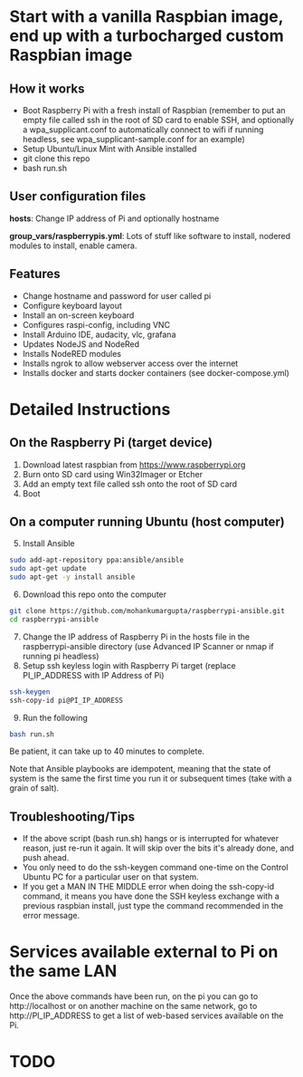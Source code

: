 # Start with a vanilla Raspbian image, end up with a turbocharged custom Raspbian image 

## How it works
* Boot Raspberry Pi with a fresh install of Raspbian (remember to put an empty file called ssh in the root
of SD card to enable SSH, and optionally a wpa_supplicant.conf to automatically connect to wifi if running headless, see wpa_supplicant-sample.conf for an example)
* Setup Ubuntu/Linux Mint with Ansible installed
* git clone this repo
* bash run.sh

## User configuration files
**hosts**: Change IP address of Pi and optionally hostname

**group_vars/raspberrypis.yml**: Lots of stuff like software
to install, nodered modules to install, enable camera.


## Features

- Change hostname and password for user called pi
- Configure keyboard layout
- Install an on-screen keyboard
- Configures raspi-config, including VNC
- Install Arduino IDE, audacity, vlc, grafana
- Updates NodeJS and NodeRed
- Installs NodeRED modules
- Installs ngrok to allow webserver access over the internet
- Installs docker and starts docker containers (see docker-compose.yml)


# Detailed Instructions

## On the Raspberry Pi (target device)
1. Download latest raspbian from https://www.raspberrypi.org
2. Burn onto SD card using Win32Imager or Etcher
3. Add an empty text file called ssh onto the root
   of SD card
4. Boot

## On a computer running Ubuntu (host computer)

5. Install Ansible 
```sh
sudo add-apt-repository ppa:ansible/ansible
sudo apt-get update
sudo apt-get -y install ansible
```

6. Download this repo onto the computer
```sh
git clone https://github.com/mohankumargupta/raspberrypi-ansible.git
cd raspberrypi-ansible
```
     
7. Change the IP address of Raspberry Pi in the hosts file in the raspberrypi-ansible directory
(use Advanced IP Scanner or nmap if running pi headless)
8. Setup ssh keyless login with Raspberry Pi target (replace PI_IP_ADDRESS with IP Address of Pi)
```sh
ssh-keygen
ssh-copy-id pi@PI_IP_ADDRESS 
```
9. Run the following
```sh 
bash run.sh
```

Be patient, it can take up to 40 minutes to complete.

Note that Ansible playbooks are idempotent, meaning
that the state of system is the same the first time
you run it or subsequent times (take with a grain of salt). 

## Troubleshooting/Tips
- If the above script (bash run.sh) hangs or is interrupted for whatever reason, just re-run it again. 
 It will skip over the bits it's already done, and push ahead.
- You only need to do the ssh-keygen command one-time
on the Control Ubuntu PC for a particular user on that system.   
- If you get a MAN IN THE MIDDLE error when doing the 
ssh-copy-id command, it means you have done the SSH keyless exchange with a previous raspbian install, just type the command recommended in the error message.

# Services available external to Pi on the same LAN

Once the above commands have been run, on the pi
you can go to http://localhost or on another machine on the same network, go to http://PI_IP_ADDRESS to get a 
list of web-based services available on the Pi.

# TODO


